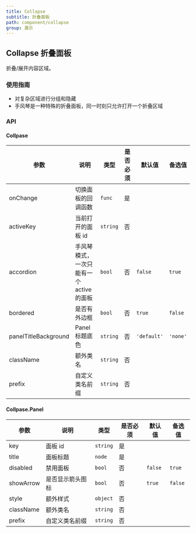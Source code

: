 ```yaml
---
title: Collapse
subtitle: 折叠面板
path: component/collapse
group: 展示
---
```


## Collapse 折叠面板

折叠/展开内容区域。

### 使用指南

- 对复杂区域进行分组和隐藏
- 手风琴是一种特殊的折叠面板，同一时刻只允许打开一个折叠区域

### API

#### Collpase

| 参数                 | 说明                                     | 类型     | 是否必须 | 默认值      | 备选值   |
| -------------------- | ---------------------------------------- | -------- | -------- | ----------- | -------- |
| onChange             | 切换面板的回调函数                       | `func`   | 是       |             |          |
| activeKey            | 当前打开的面板 id                        | `string` | 否       |             |          |
| accordion            | 手风琴模式，一次只能有一个 active 的面板 | `bool`   | 否       | `false`     | `true`   |
| bordered             | 是否有外边框                             | `bool`   | 否       | `true`      | `false`  |
| panelTitleBackground | Panel 标题底色                           | `string` | 否       | `'default'` | `'none'` |
| className            | 额外类名                                 | `string` | 否       |             |          |
| prefix               | 自定义类名前缀                           | `string` | 否       |             |          |

#### Collpase.Panel

| 参数      | 说明             | 类型     | 是否必须 | 默认值  | 备选值  |
| --------- | ---------------- | -------- | -------- | ------- | ------- |
| key       | 面板 id          | `string` | 是       |         |         |
| title     | 面板标题         | `node`   | 是       |         |         |
| disabled  | 禁用面板         | `bool`   | 否       | `false` | `true`  |
| showArrow | 是否显示箭头图标 | `bool`   | 否       | `true`  | `false` |
| style     | 额外样式         | `object` | 否       |         |         |
| className | 额外类名         | `string` | 否       |         |         |
| prefix    | 自定义类名前缀   | `string` | 否       |         |         |
